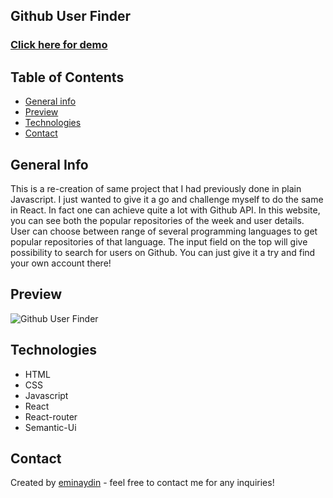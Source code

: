 ## Github User Finder

<a href="https://react-github-userfinder.netlify.app/" target="_blank"><h3 align="left">Click here for demo</h3></a>

## Table of Contents

- [General info](#general-info)
- [Preview](#preview)
- [Technologies](#technologies)
- [Contact](#contact)

## General Info

This is a re-creation of same project that I had previously done in plain Javascript. I just wanted to give it a go and challenge myself to do the same in React. In fact one can achieve quite a lot with Github API. In this website, you can see both the popular repositories of the week and user details. User can choose between range of several programming languages to get popular repositories of that language. The input field on the top will give possibility to search for users on Github. You can just give it a try and find your own account there!

## Preview

![Github User Finder](src/assets/github-user-finder.gif)

## Technologies

- HTML
- CSS
- Javascript
- React
- React-router
- Semantic-Ui

## Contact

Created by [eminaydin](https://github.com/eminaydin) - feel free to contact me for any inquiries!
